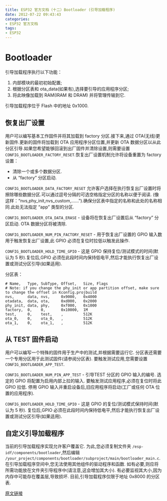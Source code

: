 ```yaml
---
title: ESP32 官方文档（十二）Bootloader (引导加载程序)
date: 2012-07-22 09:43:43
categories:
- ESP32 官方文档
tags:
- ESP32
---
```


# Bootloader

引导加载程序执行以下功能：

1. 内部模块的最初初始配置;
2. 根据分区表和 ota_data(如果有),选择要引导的应用程序分区;
3. 将此映像加载到  RAM(IRAM 和 DRAM) 并将管理传输到它.

引导加载程序位于 Flash 中的地址 0x1000.

## 恢复出厂设置

用户可以编写基本工作固件并将其加载到 factory 分区.接下来,通过 OTA(无线)更新固件.更新的固件将加载到 OTA 应用程序分区位置,并更新 OTA 数据分区以从此分区引导.如果您希望能够回滚到出厂固件并清除设置,则需要设置 `CONFIG_BOOTLOADER_FACTORY_RESET`.恢复出厂设置机制允许将设备重置为 factory 设置：

 - 清除一个或多个数据分区.
 - 从 “factory” 分区启动.

`CONFIG_BOOTLOADER_DATA_FACTORY_RESET` 允许客户选择在执行恢复出厂设置时将擦除哪些数据分区.可以通过逗号分隔的可选空格指定分区的名称以便于阅读. (像这样：“nvs,phy_init,nvs_custom,......”).确保分区表中指定的名称和此处的名称相同.此处无法指定 “app” 类型的分区.

`CONFIG_BOOTLOADER_OTA_DATA_ERASE` - 设备将在恢复出厂设置后从 “factory” 分区启动. OTA 数据分区将被清除.

`CONFIG_BOOTLOADER_NUM_PIN_FACTORY_RESET` - 用于恢复出厂设置的 GPIO 输入数用于触发恢复出厂设置,此 GPIO 必须在复位时拉低以触发此操作.

`CONFIG_BOOTLOADER_HOLD_TIME_GPIO` - 这是 GPIO 保持复位/测试模式的时间(默认为 5 秒).复位后,GPIO 必须在此段时间内保持低电平,然后才能执行恢复出厂设置或测试分区引导(如果适用).

分区表：

```
# Name,   Type, SubType, Offset,   Size, Flags
# Note: if you change the phy_init or app partition offset, make sure to change the offset in Kconfig.projbuild
nvs,      data, nvs,     0x9000,   0x4000
otadata,  data, ota,     0xd000,   0x2000
phy_init, data, phy,     0xf000,   0x1000
factory,  0,    0,       0x10000,  1M
test,     0,    test,    ,         512K
ota_0,    0,    ota_0,   ,         512K
ota_1,    0,    ota_1,   ,         512K
```

## 从 TEST 固件启动

用户可以编写一个特殊的固件用于生产中的测试,并根据需要运行它. 分区表还需要一个专用分区用于此测试固件(请参阅分区表). 要触发测试应用,您需要设置 `CONFIG_BOOTLOADER_APP_TEST`.

`CONFIG_BOOTLOADER_NUM_PIN_APP_TEST` - 引导TEST 分区的 GPIO 输入的编号. 选定的 GPIO 将配置为启用内部上拉的输入. 要触发测试应用程序,必须在复位时将此 GPIO 拉低. 停用 GPIO 输入并重启设备后,旧应用程序将启动(工厂或任何 OTA 位置的应用程序).

`CONFIG_BOOTLOADER_HOLD_TIME_GPIO` - 这是 GPIO 的复位/测试模式保持时间(默认为 5 秒). 复位后,GPIO 必须在此段时间内保持低电平,然后才能执行恢复出厂设置或测试分区引导(如果适用).

## 自定义引导加载程序

当前的引导加载程序实现允许客户覆盖它. 为此,您必须复制文件夹 `/esp-idf/components/bootloader`,然后编辑 `/your_project/components/bootloader/subproject/main/bootloader_main.c`. 在引导加载程序空间中,您无法使用其他组件的驱动程序和函数. 如有必要,则应将所需功能放在文件夹引导程序中(请注意,这会增加其大小). 有必要监视其大小,因为内存中可能存在覆盖层,导致损坏. 目前,引导加载程序仅限于地址 0x8000 的分区表.

[原文链接](https://docs.espressif.com/projects/esp-idf/en/latest/api-guides/bootloader.html)
